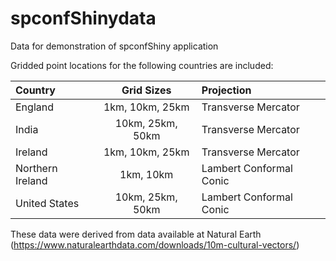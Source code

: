 # spconfShinydata
Data for demonstration of spconfShiny application

Gridded point locations for the following countries are included:

| Country | Grid Sizes | Projection |
|:----|:--:|:-------|
|England| 1km, 10km, 25km | Transverse Mercator |
|India| 10km, 25km, 50km | Transverse Mercator |
|Ireland| 1km, 10km, 25km | Transverse Mercator |
|Northern Ireland| 1km, 10km | Lambert Conformal Conic |
|United States| 10km, 25km, 50km | Lambert Conformal Conic |

These data were derived from data available at Natural Earth (https://www.naturalearthdata.com/downloads/10m-cultural-vectors/)
